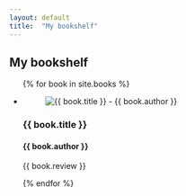 ```yaml
---
layout: default
title:  "My bookshelf"
---
```


<article class="full-width">
  <h1>My bookshelf</h1>
  <ul class="list-of-books">
    {% for book in site.books %}
    <li>
      <figure>
        <img src="../assets/books/{{ book.img }}" alt="{{ book.title }} - {{ book.author }}">
      </figure>
      <h3>{{ book.title }}</h3>
      <h4>{{ book.author }}</h4>
      <p>{{ book.review }}</p>
    </li>
    {% endfor %}
  </ul>

</article>